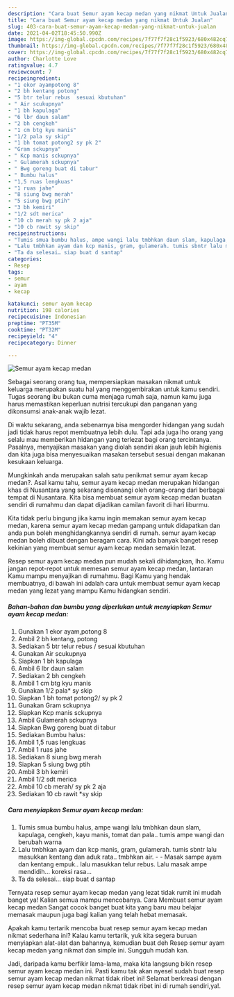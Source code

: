 ```yaml
---
description: "Cara buat Semur ayam kecap medan yang nikmat Untuk Jualan"
title: "Cara buat Semur ayam kecap medan yang nikmat Untuk Jualan"
slug: 403-cara-buat-semur-ayam-kecap-medan-yang-nikmat-untuk-jualan
date: 2021-04-02T18:45:50.990Z
image: https://img-global.cpcdn.com/recipes/7f77f7f28c1f5923/680x482cq70/semur-ayam-kecap-medan-foto-resep-utama.jpg
thumbnail: https://img-global.cpcdn.com/recipes/7f77f7f28c1f5923/680x482cq70/semur-ayam-kecap-medan-foto-resep-utama.jpg
cover: https://img-global.cpcdn.com/recipes/7f77f7f28c1f5923/680x482cq70/semur-ayam-kecap-medan-foto-resep-utama.jpg
author: Charlotte Love
ratingvalue: 4.7
reviewcount: 7
recipeingredient:
- "1 ekor ayampotong 8"
- "2 bh kentang potong"
- "5 btr telur rebus  sesuai kbutuhan"
- " Air scukupnya"
- "1 bh kapulaga"
- "6 lbr daun salam"
- "2 bh cengkeh"
- "1 cm btg kyu manis"
- "1/2 pala sy skip"
- "1 bh tomat potong2 sy pk 2"
- "Gram sckupnya"
- " Kcp manis sckupnya"
- " Gulamerah sckupnya"
- " Bwg goreng buat di tabur"
- " Bumbu halus"
- "1,5 ruas lengkuas"
- "1 ruas jahe"
- "8 siung bwg merah"
- "5 siung bwg ptih"
- "3 bh kemiri"
- "1/2 sdt merica"
- "10 cb merah sy pk 2 aja"
- "10 cb rawit sy skip"
recipeinstructions:
- "Tumis smua bumbu halus, ampe wangi lalu tmbhkan daun slam, kapulaga, cengkeh, kayu manis, tomat dan pala.. tumis ampe wangi dan berubah warna"
- "Lalu tmbhkan ayam dan kcp manis, gram, gulamerah. tumis sbntr lalu masukkan kentang dan aduk rata.. tmbhkan air.   Masak sampe ayam dan kentang empuk.. lalu masukkan telur rebus. Lalu masak ampe mendidih… koreksi rasa…"
- "Ta da selesai… siap buat d santap"
categories:
- Resep
tags:
- semur
- ayam
- kecap

katakunci: semur ayam kecap 
nutrition: 198 calories
recipecuisine: Indonesian
preptime: "PT35M"
cooktime: "PT32M"
recipeyield: "4"
recipecategory: Dinner

---
```



![Semur ayam kecap medan](https://img-global.cpcdn.com/recipes/7f77f7f28c1f5923/680x482cq70/semur-ayam-kecap-medan-foto-resep-utama.jpg)

Sebagai seorang orang tua, mempersiapkan masakan nikmat untuk keluarga merupakan suatu hal yang menggembirakan untuk kamu sendiri. Tugas seorang ibu bukan cuma menjaga rumah saja, namun kamu juga harus memastikan keperluan nutrisi tercukupi dan panganan yang dikonsumsi anak-anak wajib lezat.

Di waktu  sekarang, anda sebenarnya bisa mengorder hidangan yang sudah jadi tidak harus repot membuatnya lebih dulu. Tapi ada juga lho orang yang selalu mau memberikan hidangan yang terlezat bagi orang tercintanya. Pasalnya, menyajikan masakan yang diolah sendiri akan jauh lebih higienis dan kita juga bisa menyesuaikan masakan tersebut sesuai dengan makanan kesukaan keluarga. 



Mungkinkah anda merupakan salah satu penikmat semur ayam kecap medan?. Asal kamu tahu, semur ayam kecap medan merupakan hidangan khas di Nusantara yang sekarang disenangi oleh orang-orang dari berbagai tempat di Nusantara. Kita bisa membuat semur ayam kecap medan buatan sendiri di rumahmu dan dapat dijadikan camilan favorit di hari liburmu.

Kita tidak perlu bingung jika kamu ingin memakan semur ayam kecap medan, karena semur ayam kecap medan gampang untuk didapatkan dan anda pun boleh menghidangkannya sendiri di rumah. semur ayam kecap medan boleh dibuat dengan beragam cara. Kini ada banyak banget resep kekinian yang membuat semur ayam kecap medan semakin lezat.

Resep semur ayam kecap medan pun mudah sekali dihidangkan, lho. Kamu jangan repot-repot untuk memesan semur ayam kecap medan, lantaran Kamu mampu menyajikan di rumahmu. Bagi Kamu yang hendak membuatnya, di bawah ini adalah cara untuk membuat semur ayam kecap medan yang lezat yang mampu Kamu hidangkan sendiri.

<!--inarticleads1-->

##### Bahan-bahan dan bumbu yang diperlukan untuk menyiapkan Semur ayam kecap medan:

1. Gunakan 1 ekor ayam,potong 8
1. Ambil 2 bh kentang, potong
1. Sediakan 5 btr telur rebus / sesuai kbutuhan
1. Gunakan  Air scukupnya
1. Siapkan 1 bh kapulaga
1. Ambil 6 lbr daun salam
1. Sediakan 2 bh cengkeh
1. Ambil 1 cm btg kyu manis
1. Gunakan 1/2 pala* sy skip
1. Siapkan 1 bh tomat potong2/ sy pk 2
1. Gunakan Gram sckupnya
1. Siapkan  Kcp manis sckupnya
1. Ambil  Gulamerah sckupnya
1. Siapkan  Bwg goreng buat di tabur
1. Sediakan  Bumbu halus:
1. Ambil 1,5 ruas lengkuas
1. Ambil 1 ruas jahe
1. Sediakan 8 siung bwg merah
1. Siapkan 5 siung bwg ptih
1. Ambil 3 bh kemiri
1. Ambil 1/2 sdt merica
1. Ambil 10 cb merah/ sy pk 2 aja
1. Sediakan 10 cb rawit *sy skip




<!--inarticleads2-->

##### Cara menyiapkan Semur ayam kecap medan:

1. Tumis smua bumbu halus, ampe wangi lalu tmbhkan daun slam, kapulaga, cengkeh, kayu manis, tomat dan pala.. tumis ampe wangi dan berubah warna
1. Lalu tmbhkan ayam dan kcp manis, gram, gulamerah. tumis sbntr lalu masukkan kentang dan aduk rata.. tmbhkan air.  -  - Masak sampe ayam dan kentang empuk.. lalu masukkan telur rebus. Lalu masak ampe mendidih… koreksi rasa…
1. Ta da selesai… siap buat d santap




Ternyata resep semur ayam kecap medan yang lezat tidak rumit ini mudah banget ya! Kalian semua mampu mencobanya. Cara Membuat semur ayam kecap medan Sangat cocok banget buat kita yang baru mau belajar memasak maupun juga bagi kalian yang telah hebat memasak.

Apakah kamu tertarik mencoba buat resep semur ayam kecap medan nikmat sederhana ini? Kalau kamu tertarik, yuk kita segera buruan menyiapkan alat-alat dan bahannya, kemudian buat deh Resep semur ayam kecap medan yang nikmat dan simple ini. Sungguh mudah kan. 

Jadi, daripada kamu berfikir lama-lama, maka kita langsung bikin resep semur ayam kecap medan ini. Pasti kamu tak akan nyesel sudah buat resep semur ayam kecap medan nikmat tidak ribet ini! Selamat berkreasi dengan resep semur ayam kecap medan nikmat tidak ribet ini di rumah sendiri,ya!.

